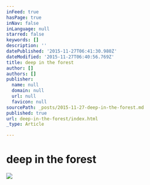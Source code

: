 ```yaml
---
inFeed: true
hasPage: true
inNav: false
inLanguage: null
starred: false
keywords: []
description: ''
datePublished: '2015-11-27T06:41:30.980Z'
dateModified: '2015-11-27T06:40:56.769Z'
title: deep in the forest
author: []
authors: []
publisher:
  name: null
  domain: null
  url: null
  favicon: null
sourcePath: _posts/2015-11-27-deep-in-the-forest.md
published: true
url: deep-in-the-forest/index.html
_type: Article

---
```

# deep in the forest
![](https://the-grid-user-content.s3-us-west-2.amazonaws.com/08b4e30c-f5a3-4777-b942-102a51b32025.JPG)